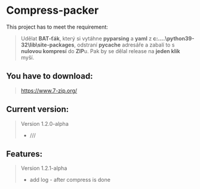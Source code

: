 # Compress-packer
This project has to meet the requirement:

> Udělat **BAT-ťák**, který si vytáhne **pyparsing** a **yaml** z **c:\....\python39-32\lib\site-packages**, odstraní **__pycache__** adresáře 
> a zabalí to s **nulovou kompresí** do **ZIP**u. Pak by se dělal release na **jeden klik** myší.

## You have to download:
> https://www.7-zip.org/

## Current version:
> Version 1.2.0-alpha
> - ///


## Features:
> Version 1.2.1-alpha
> - add log - after compress is done
